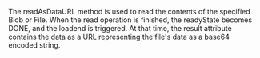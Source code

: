 The readAsDataURL method is used to read the contents of the specified Blob or File. When the read operation is finished, the readyState becomes DONE, and the loadend is triggered. At that time, the result attribute contains  the data as a URL representing the file's data as a base64 encoded string.

